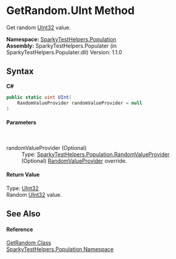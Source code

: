 # GetRandom.UInt Method 
 

Get random <a href="http://msdn2.microsoft.com/en-us/library/ctys3981" target="_blank">UInt32</a> value.

**Namespace:**&nbsp;<a href="N_SparkyTestHelpers_Population.md">SparkyTestHelpers.Population</a><br />**Assembly:**&nbsp;SparkyTestHelpers.Populater (in SparkyTestHelpers.Populater.dll) Version: 1.1.0

## Syntax

**C#**<br />
``` C#
public static uint UInt(
	RandomValueProvider randomValueProvider = null
)
```


#### Parameters
&nbsp;<dl><dt>randomValueProvider (Optional)</dt><dd>Type: <a href="T_SparkyTestHelpers_Population_RandomValueProvider.md">SparkyTestHelpers.Population.RandomValueProvider</a><br />(Optional) <a href="T_SparkyTestHelpers_Population_RandomValueProvider.md">RandomValueProvider</a> override.</dd></dl>

#### Return Value
Type: <a href="http://msdn2.microsoft.com/en-us/library/ctys3981" target="_blank">UInt32</a><br />Random <a href="http://msdn2.microsoft.com/en-us/library/ctys3981" target="_blank">UInt32</a> value.

## See Also


#### Reference
<a href="T_SparkyTestHelpers_Population_GetRandom.md">GetRandom Class</a><br /><a href="N_SparkyTestHelpers_Population.md">SparkyTestHelpers.Population Namespace</a><br />